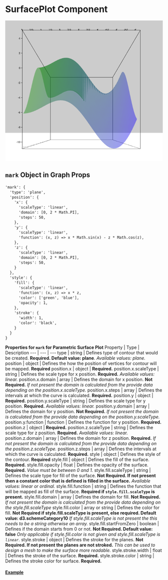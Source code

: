 # SurfacePlot Component

![SurfacePlot](../imgs/SurfacePlot.png)

## `mark` Object in Graph Props
```
'mark': {
  'type': 'plane',
  'position': {
    'x': {
      'scaleType': 'linear',
      'domain': [0, 2 * Math.PI],
      'steps': 50,
    },
    'y': {
      'scaleType': 'linear',
      'function': (x, z) => x * Math.sin(x) - z * Math.cos(z),
    },
    'z': {
      'scaleType': 'linear',
      'domain': [0, 2 * Math.PI],
      'steps': 50,
    }
  },
  'style': {
    'fill': {
      'scaleType': 'linear',
      'function': (x, z) => x * z,
      'color': ['green', 'blue'],
      'opacity': 1,
    },
    'stroke': {
      'width': 1,
      'color': 'black',
    }
  }
}
```

__Properties for `mark` for Parametric Surface Plot__
Property | Type | Description
--- | --- | ---
type | string | Defines type of contour that would be created. __Required. Default value: plane__. _Available values: plane._
position | object | Defines the how the position of vertices for contour will be mapped. __Required__
position.x | object | __Required.__
position.x.scaleType | string | Defines the scale type for x position. __Required.__ _Available values: linear._
position.x.domain | array | Defines the domain for x position. __Not Required.__ _If not present the domain is calculated from the provide data depending on the position.x.scaleType._
position.x.steps | array | Defines the intervals at which the curve is calculated. __Required.__
position.y | object | __Required.__
position.y.scaleType | string | Defines the scale type for y position. __Required.__ _Available values: linear._
position.y.domain | array | Defines the domain for y position. __Not Required.__ _If not present the domain is calculated from the provide data depending on the position.y.scaleType._
position.y.function | function | Defines the function for y position. __Required.__
position.z | object | __Required.__
position.z.scaleType | string | Defines the scale type for z position. __Required.__ _Available values: linear._
position.z.domain | array | Defines the domain for z position. __Required.__ _If not present the domain is calculated from the provide data depending on the position.z.scaleType._
position.z.steps | array | Defines the intervals at which the curve is calculated. __Required.__
style | object | Defines the style of the contour. __Required__
style.fill | object | Defines the fill of the surface. __Required.__
style.fill.opacity | float | Defines the opacity of the surface. __Required.__ _Value must be between 0 and 1._
style.fill.scaleType | string | Defines the scale type for fill of the surface. __Not Required. If not present then a constant color that is defined is filled in the surface.__ _Available values: linear or ordinal._
style.fill.function | string | Defines the function that will be mapped as fill of the surface. __Required if `style.fill.scaleType` is present.__
style.fill.domain | array | Defines the domain for fill. __Not Required.__ _If not present the domain is calculated from the provide data depending on the style.fill.scaleType_
style.fill.color | array or string | Defines the color for fill. __Not Required if style.fill.scaleType is present, else required. Default value: d3.schemeCategory10__ _If style.fill.scaleType is not present the this needs to be a string otherwise an array._
style.fill.startFromZero | boolean | Defines if the domain starts from 0 or not. __Not Required. Default value: false__ _Only applicable if style.fill.color is not given and style.fill.scaleType is `linear`._
style.stroke | object | Defines the stroke for the planes. __Not Required. If not present the planes are not stroked.__ _This can be used to design a mesh to make the surface more readable._
style.stroke.width | float | Defines the stroke of the surface.  __Required.__
style.stroke.color | string | Defines the stroke color for  surface. __Required.__

#### [Example](../examples/SurfacePlot.js)
